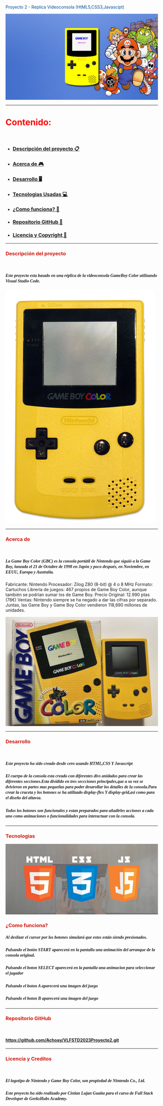 <span style= "color:#004e99">Proyecto 2 - Replica Videoconsola (HtML5,CSS3,Javascipt)


![Foto-final-proyecto](./imagenes/captura%20fianl%20del%20proyecto.png)

---

# <span style= "color:#ff0000"> Contenido:

<br>

- ### [Descripción del proyecto 📋](#Descripción-del-proyecto)
- ### [Acerca de 🎮](#Acerca)
- ### [Desarrollo 🖥️](#Desarrollo)
- ### [Tecnologias Usadas 💻](#Tecnologiasusadas)
- ### [¿Como funciona? 🔌](#ComoFunciona)
- ### [Repositorio GitHub 💾](#Repositorio)
- ### [Licencia y Copyright 📜](#Licencia)

---

### <span style="color:#d11911">Descripción del proyecto 
<br>

##### <span style="font-family:Verdana">Este proyecto esta basado en una réplica de la videoconsola GameBoy Color utilizando Visual Studio Code.

![GameBoy-Color-Yellow](./imagenes/Game-Boy-Color-Yellow.jpg)

---

### <span style= "color:#d11911">Acerca de <a id="Acerca"></a>

<br>

##### <span style="font-family:Verdana">La Game Boy Color (GBC) es la consola portátil de Nintendo que siguió a la Game Boy, lanzada el 21 de Octubre de 1998 en Japón y poco después, en Noviembre, en EEUU, Europa y Australia. 

  Fabricante: Nintendo
  Procesador: Zilog Z80 (8-bit) @ 4 o 8 MHz
  Formato: Cartuchos
  Librería de juegos: 467 propios de Game Boy Color, aunque también se podrían sumar los de Game Boy.
  Precio Original: 12.990 ptas (78€) 
  Ventas: Nintendo siempre se ha negado a dar las cifras por separado. Juntas, las Game Boy y Game Boy Color vendieron 118,690 millones de unidades.

 ![](<imagenes/game boy color box.jpg>)

---

### <span style= "color:#d11911">Desarrollo<a id="Desarrollo"></a>

<br>

#####  <span style="font-family:Verdana">Este proyecto ha sido creado desde cero usando HTML,CSS Y Javascript
##### <span style="font-family:Verdana">El cuerpo de la consola esta creado con diferentes divs anidados para crear las diferentes secciones.Esta dividido en tres seccciones principales,que a su vez se dvivieron en partes mas pequeñas para poder desarollar los detalles de la consola.Para crear la cruceta y los botones se ha utilizado display-flex Y display-grid,asi como para el diseño del altavoz.
##### <span style="font-family:Verdana">Todos los botones son funcionales y estan preparados para añadirles acciones a cada uno como animaciones o funcionalidades para interactuar con la consola.

---

### <span style= "color:#d11911">Tecnologias<a id="Tecnologias Utilizadas"></a>

![](<imagenes/logos .jpg>)

### <span style= "color:#d11911">¿Como funciona?<a id="¿Como funciona?"></a>

#####  <span style="font-family:Verdana">Al deslizar el cursor por los botones simulará que estos están siendo presionados.
#####  <span style="font-family:Verdana">Pulsando el botón **START** aparecerá en la pantalla una animación del arranque de la consola original.  
#####  <span style="font-family:Verdana">Pulsando el boton **SELECT** aparecerá en la pantalla una animacion para seleccionar el jugador
##### <span style="font-family:Verdana">Pulsando el boton **A** aparecerá una imagen del juego
##### <span style="font-family:Verdana">Pulsando el boton **B** aparecerá una imagen del juego

---

### <span style= "color:#d11911">Repositorio GitHub
<a id="Repositorio"></a>

<br>

#### https://github.com/Achoay/VLFSTD2023Proyecto2.git

---

### <span style= "color:#d11911">Licencia y Creditos<a id=" Licencia y Creditos"></a>


<br>


##### <span style="font-family:Verdana">El logotipo de Nintendo y Game Boy Color, son propiedad de Nintendo Co., Ltd. 
##### <span style="font-family:Verdana">Este proyecto ha sido realizado por Cistian Lujan Guaita para el curso de Full Stack Developer de GeeksHubs Academy.